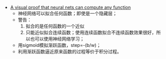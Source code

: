 



* [A visual proof that neural nets can compute any function](http://neuralnetworksanddeeplearning.com/chap4.html)
    * 神经网络可以拟合任何函数；即使是一个隐藏层；
    * 警告：
        1. 拟合的是任何函数的一个近似
        2. 只能近似拟合连续函数；使用连续函数拟合不连续函数效果很好，所以也可以使用神经网络学习；
    * 用sigmoid模拟渐跃函数，step=-(b/w)；
    * 利用渐跃函数逼近原来函数的过程等价于积分过程。


